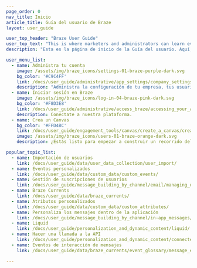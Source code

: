 ```yaml
---
page_order: 0
nav_title: Inicio
article_title: Guía del usuario de Braze
layout: user_guide

user_top_header: "Braze User Guide"
user_top_text: "This is where marketers and administrators can learn everything they need to know to get started with Braze, and how to design meaningful, data-driven customer interactions."
description: "Esta es la página de inicio de la Guía del usuario. Aquí, los especialistas en marketing y los administradores pueden aprender todo lo que necesitan saber para empezar a utilizar Braze, y cómo diseñar interacciones con el cliente significativas y basadas en datos."

user_menu_list:
  - name: Administra tu cuenta
    image: /assets/img/braze_icons/settings-01-braze-purple-dark.svg
    bg_color: '#C9C4FF'
    link: /docs/user_guide/administrative/app_settings/company_settings/
    description: "Administra la configuración de tu empresa, tus usuarios y mucho más."
  - name: Iniciar sesión en Braze
    image: /assets/img/braze_icons/log-in-04-braze-pink-dark.svg
    bg_color: '#F8D3E8'
    link: /docs/user_guide/administrative/access_braze/accessing_your_account/
    description: Conéctate a nuestra plataforma.
  - name: Crea un Canvas
    bg_color: '#FFD4BC'
    link: /docs/user_guide/engagement_tools/canvas/create_a_canvas/create_a_canvas/
    image: /assets/img/braze_icons/users-01-braze-orange-dark.svg
    description: ¿Estás listo para empezar a construir un recorrido del cliente? Te guiaremos a través de él.

popular_topic_list:
  - name: Importación de usuarios
    link: /docs/user_guide/data/user_data_collection/user_import/
  - name: Eventos personalizados
    link: /docs/user_guide/data/custom_data/custom_events/
  - name: Gestión de suscripciones de usuarios
    link: /docs/user_guide/message_building_by_channel/email/managing_user_subscriptions/
  - name: Braze Currents
    link: /docs/user_guide/data/braze_currents/
  - name: Atributos personalizados
    link: /docs/user_guide/data/custom_data/custom_attributes/
  - name: Personaliza los mensajes dentro de la aplicación
    link: /docs/user_guide/message_building_by_channel/in-app_messages/traditional/customize/
  - name: Liquid
    link: /docs/user_guide/personalization_and_dynamic_content/liquid/
  - name: Hacer una llamada a la API
    link: /docs/user_guide/personalization_and_dynamic_content/connected_content/making_an_api_call/
  - name: Eventos de interacción de mensajes
    link: /docs/user_guide/data/braze_currents/event_glossary/message_engagement_events/

---
```

